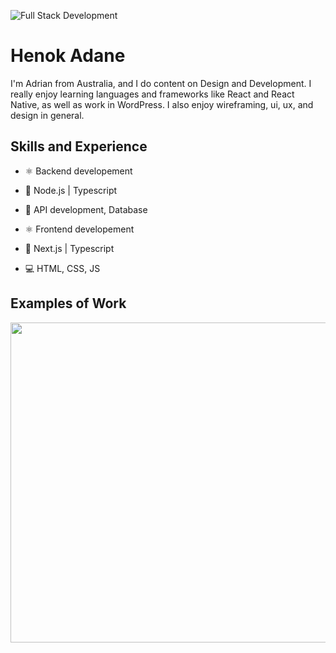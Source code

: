 ![Full Stack Development](https://github.com/enochadane/enochadane)

# Henok Adane
I'm Adrian from Australia, and I do content on Design and Development. I really enjoy learning languages and frameworks like React and React Native, as well as work in WordPress. I also enjoy wireframing, ui, ux, and design in general. 

## Skills and Experience
* ⚛ Backend developement
* 📱 Node.js | Typescript
* 📱 API development, Database

* ⚛ Frontend developement
* 📱 Next.js | Typescript
* 💻 HTML, CSS, JS


## Examples of Work
<img src="https://github.com/enochadane/enochadane" width="512" >
